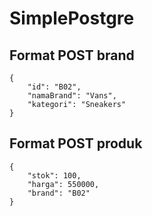 # SimplePostgre

## Format POST brand
```
{
    "id": "B02",
    "namaBrand": "Vans",
    "kategori": "Sneakers"
}
```

## Format POST produk
```
{
    "stok": 100,
    "harga": 550000,
    "brand": "B02"
}
```
